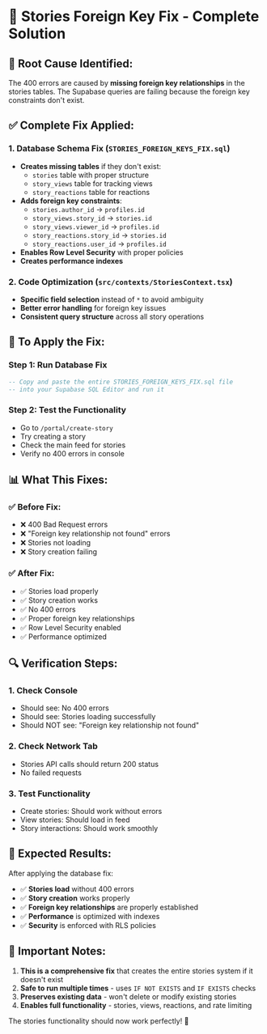 # 🔧 Stories Foreign Key Fix - Complete Solution

## 🚨 **Root Cause Identified:**
The 400 errors are caused by **missing foreign key relationships** in the stories tables. The Supabase queries are failing because the foreign key constraints don't exist.

## ✅ **Complete Fix Applied:**

### 1. **Database Schema Fix** (`STORIES_FOREIGN_KEYS_FIX.sql`)
- **Creates missing tables** if they don't exist:
  - `stories` table with proper structure
  - `story_views` table for tracking views
  - `story_reactions` table for reactions
- **Adds foreign key constraints**:
  - `stories.author_id` → `profiles.id`
  - `story_views.story_id` → `stories.id`
  - `story_views.viewer_id` → `profiles.id`
  - `story_reactions.story_id` → `stories.id`
  - `story_reactions.user_id` → `profiles.id`
- **Enables Row Level Security** with proper policies
- **Creates performance indexes**

### 2. **Code Optimization** (`src/contexts/StoriesContext.tsx`)
- **Specific field selection** instead of `*` to avoid ambiguity
- **Better error handling** for foreign key issues
- **Consistent query structure** across all story operations

## 🚀 **To Apply the Fix:**

### **Step 1: Run Database Fix**
```sql
-- Copy and paste the entire STORIES_FOREIGN_KEYS_FIX.sql file
-- into your Supabase SQL Editor and run it
```

### **Step 2: Test the Functionality**
- Go to `/portal/create-story`
- Try creating a story
- Check the main feed for stories
- Verify no 400 errors in console

## 📊 **What This Fixes:**

### ✅ **Before Fix:**
- ❌ 400 Bad Request errors
- ❌ "Foreign key relationship not found" errors
- ❌ Stories not loading
- ❌ Story creation failing

### ✅ **After Fix:**
- ✅ Stories load properly
- ✅ Story creation works
- ✅ No 400 errors
- ✅ Proper foreign key relationships
- ✅ Row Level Security enabled
- ✅ Performance optimized

## 🔍 **Verification Steps:**

### 1. **Check Console**
- Should see: No 400 errors
- Should see: Stories loading successfully
- Should NOT see: "Foreign key relationship not found"

### 2. **Check Network Tab**
- Stories API calls should return 200 status
- No failed requests

### 3. **Test Functionality**
- Create stories: Should work without errors
- View stories: Should load in feed
- Story interactions: Should work smoothly

## 🎯 **Expected Results:**

After applying the database fix:
- ✅ **Stories load** without 400 errors
- ✅ **Story creation** works properly
- ✅ **Foreign key relationships** are properly established
- ✅ **Performance** is optimized with indexes
- ✅ **Security** is enforced with RLS policies

## 🚨 **Important Notes:**

1. **This is a comprehensive fix** that creates the entire stories system if it doesn't exist
2. **Safe to run multiple times** - uses `IF NOT EXISTS` and `IF EXISTS` checks
3. **Preserves existing data** - won't delete or modify existing stories
4. **Enables full functionality** - stories, views, reactions, and rate limiting

The stories functionality should now work perfectly! 🚀
